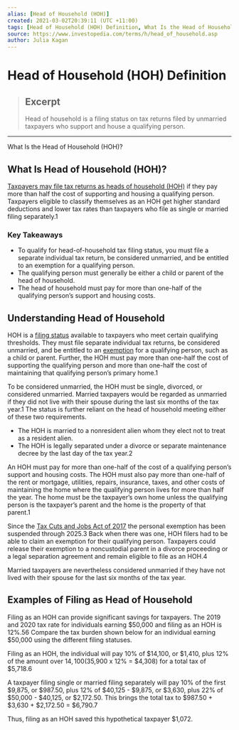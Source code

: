 ```yaml
---
alias: [Head of Household (HOH)]
created: 2021-03-02T20:39:11 (UTC +11:00)
tags: [Head of Household (HOH) Definition, What Is the Head of Household (HOH)?]
source: https://www.investopedia.com/terms/h/head_of_household.asp
author: Julia Kagan
---
```


# Head of Household (HOH) Definition

> ## Excerpt
> Head of household is a filing status on tax returns filed by unmarried taxpayers who support and house a qualifying person.

---

What Is the Head of Household (HOH)?
## What Is Head of Household (HOH)?

[Taxpayers may file tax returns as heads of household (HOH)](https://www.investopedia.com/financial-edge/0213/what-does-filing-as-head-of-household-mean-for-your-taxes.aspx) if they pay more than half the cost of supporting and housing a qualifying person. Taxpayers eligible to classify themselves as an HOH get higher standard deductions and lower tax rates than taxpayers who file as single or married filing separately.1 

### Key Takeaways

-   To qualify for head-of-household tax filing status, you must file a separate individual tax return, be considered unmarried, and be entitled to an exemption for a qualifying person.
-   The qualifying person must generally be either a child or parent of the head of household.
-   The head of household must pay for more than one-half of the qualifying person’s support and housing costs.

## Understanding Head of Household

HOH is a [filing status](https://www.investopedia.com/terms/f/filingstatus.asp) available to taxpayers who meet certain qualifying thresholds. They must file separate individual tax returns, be considered unmarried, and be entitled to an [exemption](https://www.investopedia.com/terms/e/exemption.asp) for a qualifying person, such as a child or parent. Further, the HOH must pay more than one-half the cost of supporting the qualifying person and more than one-half the cost of maintaining that qualifying person’s primary home.1

To be considered unmarried, the HOH must be single, divorced, or considered unmarried. Married taxpayers would be regarded as unmarried if they did not live with their spouse during the last six months of the tax year.1 The status is further reliant on the head of household meeting either of these two requirements.

-   The HOH is married to a nonresident alien whom they elect not to treat as a resident alien.
-   The HOH is legally separated under a divorce or separate maintenance decree by the last day of the tax year.2

An HOH must pay for more than one-half of the cost of a qualifying person’s support and housing costs. The HOH must also pay more than one-half of the rent or mortgage, utilities, repairs, insurance, taxes, and other costs of maintaining the home where the qualifying person lives for more than half the year. The home must be the taxpayer’s own home unless the qualifying person is the taxpayer’s parent and the home is the property of that parent.1 

Since the [Tax Cuts and Jobs Act of 2017](https://www.investopedia.com/taxes/trumps-tax-reform-plan-explained/) the personal exemption has been suspended through 2025.3 Back when there was one, HOH filers had to be able to claim an exemption for their qualifying person. Taxpayers could release their exemption to a noncustodial parent in a divorce proceeding or a legal separation agreement and remain eligible to file as an HOH.4

Married taxpayers are nevertheless considered unmarried if they have not lived with their spouse for the last six months of the tax year.

## Examples of Filing as Head of Household

Filing as an HOH can provide significant savings for taxpayers. The 2019 and 2020 tax rate for individuals earning $50,000 and filing as an HOH is 12%.56 Compare the tax burden shown below for an individual earning $50,000 using the different filing statuses.

Filing as an HOH, the individual will pay 10% of $14,100, or $1,410, plus 12% of the amount over $14,100 ($35,900 x 12% = $4,308) for a total tax of $5,718.6

A taxpayer filing single or married filing separately will pay 10% of the first $9,875, or $987.50, plus 12% of $40,125 - $9,875, or $3,630, plus 22% of $50,000 - $40,125, or $2,172.50. This brings the total tax to $987.50 + $3,630 + $2,172.50 = $6,790.7

Thus, filing as an HOH saved this hypothetical taxpayer $1,072.
